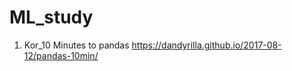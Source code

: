 # ML_study

 1. Kor_10 Minutes to pandas
    https://dandyrilla.github.io/2017-08-12/pandas-10min/
    
    
